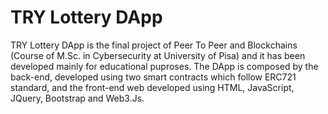# TRY Lottery DApp

TRY Lottery DApp is the final project of Peer To Peer and Blockchains (Course of M.Sc. in Cybersecurity at University of Pisa) and it has been developed mainly for educational puproses. The DApp is composed by the back-end, developed using two smart contracts which follow ERC721 standard, and the front-end web developed using HTML, JavaScript, JQuery, Bootstrap and Web3.Js.
